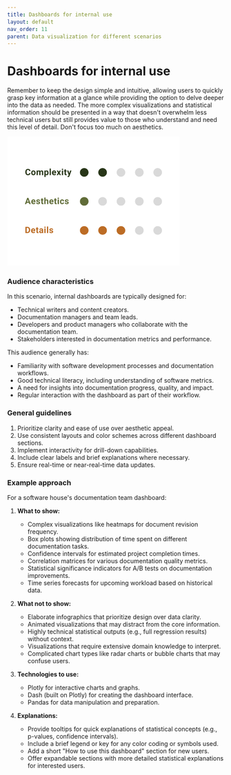 ```yaml
---
title: Dashboards for internal use
layout: default
nav_order: 11
parent: Data visualization for different scenarios
---
```

# Dashboards for internal use

Remember to keep the design simple and intuitive, allowing users to quickly grasp key information at a glance while providing the option to delve deeper into the data as needed. The more complex visualizations and statistical information should be presented in a way that doesn't overwhelm less technical users but still provides value to those who understand and need this level of detail. Don't focus too much on aesthetics.

![2/5 complexity, 1/5 aesthetics, 3/5 details](https://github.com/goooral/data_visualization_with_python/blob/main/images/prof1.png?raw=true)

### Audience characteristics
In this scenario, internal dashboards are typically designed for:
- Technical writers and content creators.
- Documentation managers and team leads.
- Developers and product managers who collaborate with the documentation team.
- Stakeholders interested in documentation metrics and performance.

This audience generally has:
- Familiarity with software development processes and documentation workflows.
- Good technical literacy, including understanding of software metrics.
- A need for insights into documentation progress, quality, and impact.
- Regular interaction with the dashboard as part of their workflow.

### General guidelines
1. Prioritize clarity and ease of use over aesthetic appeal.
2. Use consistent layouts and color schemes across different dashboard sections.
3. Implement interactivity for drill-down capabilities.
4. Include clear labels and brief explanations where necessary.
5. Ensure real-time or near-real-time data updates.

### Example approach

For a software house's documentation team dashboard:

1. **What to show:**
   - Complex visualizations like heatmaps for document revision frequency.
   - Box plots showing distribution of time spent on different documentation tasks.
   - Confidence intervals for estimated project completion times.
   - Correlation matrices for various documentation quality metrics.
   - Statistical significance indicators for A/B tests on documentation improvements.
   - Time series forecasts for upcoming workload based on historical data.

2. **What not to show:**
   - Elaborate infographics that prioritize design over data clarity.
   - Animated visualizations that may distract from the core information.
   - Highly technical statistical outputs (e.g., full regression results) without context.
   - Visualizations that require extensive domain knowledge to interpret.
   - Complicated chart types like radar charts or bubble charts that may confuse users.

3. **Technologies to use:**
   - Plotly for interactive charts and graphs.
   - Dash (built on Plotly) for creating the dashboard interface.
   - Pandas for data manipulation and preparation.

4. **Explanations:**
   - Provide tooltips for quick explanations of statistical concepts (e.g., p-values, confidence intervals).
   - Include a brief legend or key for any color coding or symbols used.
   - Add a short "How to use this dashboard" section for new users.
   - Offer expandable sections with more detailed statistical explanations for interested users.